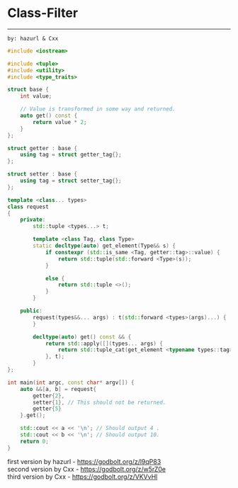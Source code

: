 # Class-Filter
- - - - - - - - - - - - - -  - - - - - - - - - - - - - - - - - - - - - - - - -
    by: hazurl & Cxx
```cpp
#include <iostream>

#include <tuple>
#include <utility>
#include <type_traits>

struct base {
    int value;

    // Value is transformed in some way and returned.
    auto get() const {
        return value * 2;
    }
};

struct getter : base {
    using tag = struct getter_tag{};
};

struct setter : base {
    using tag = struct setter_tag{};
};

template <class... types>
class request
{
    private:
        std::tuple <types...> t;

        template <class Tag, class Type>
        static decltype(auto) get_element(Type&& s) {
            if constexpr (std::is_same <Tag, getter::tag>::value) {
                return std::tuple(std::forward <Type>(s));
            }

            else {
                return std::tuple <>();
            }
        }

    public:
        request(types&&... args) : t(std::forward <types>(args)...) {
        }

        decltype(auto) get() const && {
            return std::apply([](types... args) {
                return std::tuple_cat(get_element <typename types::tag> (std::move(args.get()))...);
            }, t);
        }
};

int main(int argc, const char* argv[]) {
    auto &&[a, b] = request{
        getter{2},
        setter{1}, // This should not be returned.
        getter{5}
    }.get();

    std::cout << a << '\n'; // Should output 4 .
    std::cout << b << '\n'; // Should output 10.
    return 0;
}
```
first version by hazurl - https://godbolt.org/z/l9qP83 \
second version by Cxx - https://godbolt.org/z/w5rZ0e \
third version by Cxx - https://godbolt.org/z/VKVvHl
